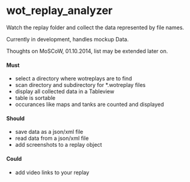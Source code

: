 wot_replay_analyzer
===================

Watch the replay folder and collect the data represented by file names.

Currently in development, handles mockup Data.

Thoughts on MoSCoW, 01.10.2014, list may be extended later on.

#### Must
* select a directory where wotreplays are to find
* scan directory and subdirectory for *.wotreplay files
* display all collected data in a Tableview
* table is sortable
* occurances like maps and tanks are counted and displayed

#### Should
* save data as a json/xml file
* read data from a json/xml file
* add screenshots to a replay object


#### Could
* add video links to your replay
